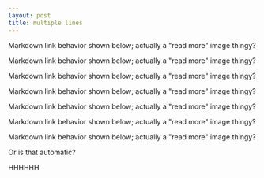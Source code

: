 ```yaml
---
layout: post
title: multiple lines
---
```


Markdown link behavior shown below; actually a "read more" image thingy?

Markdown link behavior shown below; actually a "read more" image thingy?

Markdown link behavior shown below; actually a "read more" image thingy?

Markdown link behavior shown below; actually a "read more" image thingy?

Markdown link behavior shown below; actually a "read more" image thingy?

Markdown link behavior shown below; actually a "read more" image thingy?

Markdown link behavior shown below; actually a "read more" image thingy?

Or is that automatic?

HHHHHH


